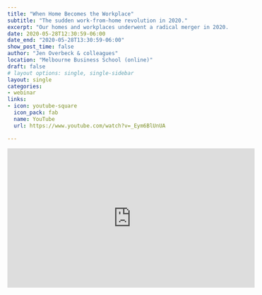 ```yaml
---
title: "When Home Becomes the Workplace"
subtitle: "The sudden work-from-home revolution in 2020."
excerpt: "Our homes and workplaces underwent a radical merger in 2020. With colleagues from Melbourne Business School, I discussed the changes.."
date: 2020-05-28T12:30:59-06:00
date_end: "2020-05-28T13:30:59-06:00"
show_post_time: false
author: "Jen Overbeck & colleagues"
location: "Melbourne Business School (online)"
draft: false
# layout options: single, single-sidebar
layout: single
categories:
- webinar 
links:
- icon: youtube-square
  icon_pack: fab
  name: YouTube
  url: https://www.youtube.com/watch?v=_Eym6BlUnUA

---
```


<iframe width="560" height="315" src="https://www.youtube.com/embed/_Eym6BlUnUA" title="YouTube video player" frameborder="0" allow="accelerometer; autoplay; clipboard-write; encrypted-media; gyroscope; picture-in-picture" allowfullscreen></iframe>

